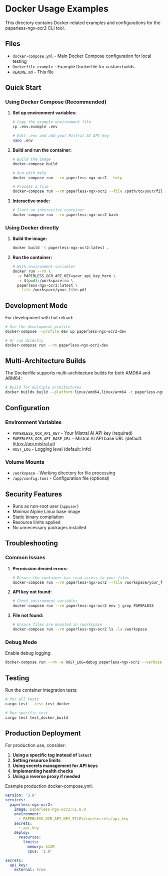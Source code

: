 # Docker Usage Examples

This directory contains Docker-related examples and configurations for the paperless-ngx-ocr2 CLI tool.

## Files

- `docker-compose.yml` - Main Docker Compose configuration for local testing
- `Dockerfile.example` - Example Dockerfile for custom builds
- `README.md` - This file

## Quick Start

### Using Docker Compose (Recommended)

1. **Set up environment variables:**
   ```bash
   # Copy the example environment file
   cp .env.example .env
   
   # Edit .env and add your Mistral AI API key
   nano .env
   ```

2. **Build and run the container:**
   ```bash
   # Build the image
   docker-compose build
   
   # Run with help
   docker-compose run --rm paperless-ngx-ocr2 --help
   
   # Process a file
   docker-compose run --rm paperless-ngx-ocr2 --file /path/to/your/file.pdf
   ```

3. **Interactive mode:**
   ```bash
   # Start an interactive container
   docker-compose run --rm paperless-ngx-ocr2 bash
   ```

### Using Docker directly

1. **Build the image:**
   ```bash
   docker build -t paperless-ngx-ocr2:latest .
   ```

2. **Run the container:**
   ```bash
   # With environment variables
   docker run --rm \
     -e PAPERLESS_OCR_API_KEY=your_api_key_here \
     -v $(pwd):/workspace:ro \
     paperless-ngx-ocr2:latest \
     --file /workspace/your_file.pdf
   ```

## Development Mode

For development with hot reload:

```bash
# Use the development profile
docker-compose --profile dev up paperless-ngx-ocr2-dev

# Or run directly
docker-compose run --rm paperless-ngx-ocr2-dev
```

## Multi-Architecture Builds

The Dockerfile supports multi-architecture builds for both AMD64 and ARM64:

```bash
# Build for multiple architectures
docker buildx build --platform linux/amd64,linux/arm64 -t paperless-ngx-ocr2:latest .
```

## Configuration

### Environment Variables

- `PAPERLESS_OCR_API_KEY` - Your Mistral AI API key (required)
- `PAPERLESS_OCR_API_BASE_URL` - Mistral AI API base URL (default: https://api.mistral.ai)
- `RUST_LOG` - Logging level (default: info)

### Volume Mounts

- `/workspace` - Working directory for file processing
- `/app/config.toml` - Configuration file (optional)

## Security Features

- Runs as non-root user (`appuser`)
- Minimal Alpine Linux base image
- Static binary compilation
- Resource limits applied
- No unnecessary packages installed

## Troubleshooting

### Common Issues

1. **Permission denied errors:**
   ```bash
   # Ensure the container has read access to your files
   docker-compose run --rm paperless-ngx-ocr2 --file /workspace/your_file.pdf
   ```

2. **API key not found:**
   ```bash
   # Check environment variables
   docker-compose run --rm paperless-ngx-ocr2 env | grep PAPERLESS
   ```

3. **File not found:**
   ```bash
   # Ensure files are mounted in /workspace
   docker-compose run --rm paperless-ngx-ocr2 ls -la /workspace
   ```

### Debug Mode

Enable debug logging:

```bash
docker-compose run --rm -e RUST_LOG=debug paperless-ngx-ocr2 --verbose --file /workspace/your_file.pdf
```

## Testing

Run the container integration tests:

```bash
# Run all tests
cargo test --test test_docker

# Run specific test
cargo test test_docker_build
```

## Production Deployment

For production use, consider:

1. **Using a specific tag instead of `latest`**
2. **Setting resource limits**
3. **Using secrets management for API keys**
4. **Implementing health checks**
5. **Using a reverse proxy if needed**

Example production docker-compose.yml:

```yaml
version: '3.8'
services:
  paperless-ngx-ocr2:
    image: paperless-ngx-ocr2:v1.0.0
    environment:
      - PAPERLESS_OCR_API_KEY_FILE=/run/secrets/api_key
    secrets:
      - api_key
    deploy:
      resources:
        limits:
          memory: 512M
          cpus: '1.0'

secrets:
  api_key:
    external: true
```
